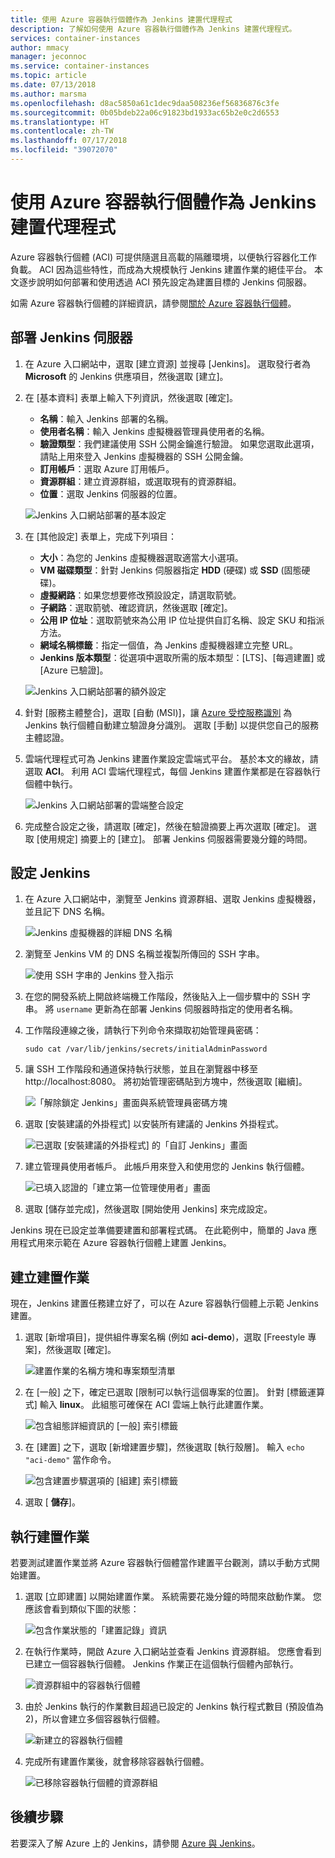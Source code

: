 ```yaml
---
title: 使用 Azure 容器執行個體作為 Jenkins 建置代理程式
description: 了解如何使用 Azure 容器執行個體作為 Jenkins 建置代理程式。
services: container-instances
author: mmacy
manager: jeconnoc
ms.service: container-instances
ms.topic: article
ms.date: 07/13/2018
ms.author: marsma
ms.openlocfilehash: d8ac5850a61c1dec9daa508236ef56836876c3fe
ms.sourcegitcommit: 0b05bdeb22a06c91823bd1933ac65b2e0c2d6553
ms.translationtype: HT
ms.contentlocale: zh-TW
ms.lasthandoff: 07/17/2018
ms.locfileid: "39072070"
---
```

# <a name="use-azure-container-instances-as-a-jenkins-build-agent"></a>使用 Azure 容器執行個體作為 Jenkins 建置代理程式

Azure 容器執行個體 (ACI) 可提供隨選且高載的隔離環境，以便執行容器化工作負載。 ACI 因為這些特性，而成為大規模執行 Jenkins 建置作業的絕佳平台。 本文逐步說明如何部署和使用透過 ACI 預先設定為建置目標的 Jenkins 伺服器。

如需 Azure 容器執行個體的詳細資訊，請參閱[關於 Azure 容器執行個體][about-aci]。

## <a name="deploy-a-jenkins-server"></a>部署 Jenkins 伺服器

1. 在 Azure 入口網站中，選取 [建立資源] 並搜尋 [Jenkins]。 選取發行者為 **Microsoft** 的 Jenkins 供應項目，然後選取 [建立]。

2. 在 [基本資料] 表單上輸入下列資訊，然後選取 [確定]。

   - **名稱**：輸入 Jenkins 部署的名稱。
   - **使用者名稱**：輸入 Jenkins 虛擬機器管理員使用者的名稱。
   - **驗證類型**：我們建議使用 SSH 公開金鑰進行驗證。 如果您選取此選項，請貼上用來登入 Jenkins 虛擬機器的 SSH 公開金鑰。
   - **訂用帳戶**：選取 Azure 訂用帳戶。
   - **資源群組**：建立資源群組，或選取現有的資源群組。
   - **位置**：選取 Jenkins 伺服器的位置。

   ![Jenkins 入口網站部署的基本設定](./media/container-instances-jenkins/jenkins-portal-01.png)

3. 在 [其他設定] 表單上，完成下列項目：

   - **大小**：為您的 Jenkins 虛擬機器選取適當大小選項。
   - **VM 磁碟類型**：針對 Jenkins 伺服器指定 **HDD** (硬碟) 或 **SSD** (固態硬碟)。
   - **虛擬網路**：如果您想要修改預設設定，請選取箭號。
   - **子網路**：選取箭號、確認資訊，然後選取 [確定]。
   - **公用 IP 位址**：選取箭號來為公用 IP 位址提供自訂名稱、設定 SKU 和指派方法。
   - **網域名稱標籤**：指定一個值，為 Jenkins 虛擬機器建立完整 URL。
   - **Jenkins 版本類型**：從選項中選取所需的版本類型：[LTS]、[每週建置] 或 [Azure 已驗證]。

   ![Jenkins 入口網站部署的額外設定](./media/container-instances-jenkins/jenkins-portal-02.png)

4. 針對 [服務主體整合]，選取 [自動 (MSI)]，讓 [Azure 受控服務識別][managed-service-identity] 為 Jenkins 執行個體自動建立驗證身分識別。 選取 [手動] 以提供您自己的服務主體認證。

5. 雲端代理程式可為 Jenkins 建置作業設定雲端式平台。 基於本文的緣故，請選取 **ACI**。 利用 ACI 雲端代理程式，每個 Jenkins 建置作業都是在容器執行個體中執行。

   ![Jenkins 入口網站部署的雲端整合設定](./media/container-instances-jenkins/jenkins-portal-03.png)

6. 完成整合設定之後，請選取 [確定]，然後在驗證摘要上再次選取 [確定]。 選取 [使用規定] 摘要上的 [建立]。 部署 Jenkins 伺服器需要幾分鐘的時間。

## <a name="configure-jenkins"></a>設定 Jenkins

1. 在 Azure 入口網站中，瀏覽至 Jenkins 資源群組、選取 Jenkins 虛擬機器，並且記下 DNS 名稱。

   ![Jenkins 虛擬機器的詳細 DNS 名稱](./media/container-instances-jenkins/jenkins-portal-fqdn.png)

2. 瀏覽至 Jenkins VM 的 DNS 名稱並複製所傳回的 SSH 字串。

   ![使用 SSH 字串的 Jenkins 登入指示](./media/container-instances-jenkins/jenkins-portal-04.png)

3. 在您的開發系統上開啟終端機工作階段，然後貼入上一個步驟中的 SSH 字串。 將 `username` 更新為在部署 Jenkins 伺服器時指定的使用者名稱。

4. 工作階段連線之後，請執行下列命令來擷取初始管理員密碼：

   ```
   sudo cat /var/lib/jenkins/secrets/initialAdminPassword
   ```

5. 讓 SSH 工作階段和通道保持執行狀態，並且在瀏覽器中移至 http://localhost:8080。 將初始管理密碼貼到方塊中，然後選取 [繼續]。

   ![「解除鎖定 Jenkins」畫面與系統管理員密碼方塊](./media/container-instances-jenkins/jenkins-portal-05.png)

6. 選取 [安裝建議的外掛程式] 以安裝所有建議的 Jenkins 外掛程式。

   ![已選取 [安裝建議的外掛程式] 的「自訂 Jenkins」畫面](./media/container-instances-jenkins/jenkins-portal-06.png)

7. 建立管理員使用者帳戶。 此帳戶用來登入和使用您的 Jenkins 執行個體。

   ![已填入認證的「建立第一位管理使用者」畫面](./media/container-instances-jenkins/jenkins-portal-07.png)

8. 選取 [儲存並完成]，然後選取 [開始使用 Jenkins] 來完成設定。

Jenkins 現在已設定並準備要建置和部署程式碼。 在此範例中，簡單的 Java 應用程式用來示範在 Azure 容器執行個體上建置 Jenkins。

## <a name="create-a-build-job"></a>建立建置作業

現在，Jenkins 建置任務建立好了，可以在 Azure 容器執行個體上示範 Jenkins 建置。

1. 選取 [新增項目]，提供組件專案名稱 (例如 **aci-demo**)，選取 [Freestyle 專案]，然後選取 [確定]。

   ![建置作業的名稱方塊和專案類型清單](./media/container-instances-jenkins/jenkins-new-job.png)

2. 在 [一般] 之下，確定已選取 [限制可以執行這個專案的位置]。 針對 [標籤運算式] 輸入 **linux**。 此組態可確保在 ACI 雲端上執行此建置作業。

   ![包含組態詳細資訊的 [一般] 索引標籤](./media/container-instances-jenkins/jenkins-job-01.png)

3. 在 [建置] 之下，選取 [新增建置步驟]，然後選取 [執行殼層]。 輸入 `echo "aci-demo"` 當作命令。

   ![包含建置步驟選項的 [組建] 索引標籤](./media/container-instances-jenkins/jenkins-job-02.png)

5. 選取 [ **儲存**]。

## <a name="run-the-build-job"></a>執行建置作業

若要測試建置作業並將 Azure 容器執行個體當作建置平台觀測，請以手動方式開始建置。

1. 選取 [立即建置] 以開始建置作業。 系統需要花幾分鐘的時間來啟動作業。 您應該會看到類似下圖的狀態：

   ![包含作業狀態的「建置記錄」資訊](./media/container-instances-jenkins/jenkins-job-status.png)

2. 在執行作業時，開啟 Azure 入口網站並查看 Jenkins 資源群組。 您應會看到已建立一個容器執行個體。 Jenkins 作業正在這個執行個體內部執行。

   ![資源群組中的容器執行個體](./media/container-instances-jenkins/jenkins-aci.png)

3. 由於 Jenkins 執行的作業數目超過已設定的 Jenkins 執行程式數目 (預設值為 2)，所以會建立多個容器執行個體。

   ![新建立的容器執行個體](./media/container-instances-jenkins/jenkins-aci-multi.png)

4. 完成所有建置作業後，就會移除容器執行個體。

   ![已移除容器執行個體的資源群組](./media/container-instances-jenkins/jenkins-aci-none.png)

## <a name="next-steps"></a>後續步驟

若要深入了解 Azure 上的 Jenkins，請參閱 [Azure 與 Jenkins][jenkins-azure]。

<!-- LINKS - internal -->
[about-aci]: ./container-instances-overview.md
[jenkins-azure]: ../jenkins/overview.md
[managed-service-identity]: ../active-directory/managed-service-identity/overview.md